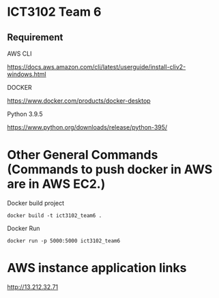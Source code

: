 # ICT3102 Team 6

## Requirement

AWS CLI

https://docs.aws.amazon.com/cli/latest/userguide/install-cliv2-windows.html

DOCKER

https://www.docker.com/products/docker-desktop

Python 3.9.5

https://www.python.org/downloads/release/python-395/

# Other General Commands (Commands to push docker in AWS are in AWS EC2.)

Docker build project

```
docker build -t ict3102_team6 .
```

Docker Run

```
docker run -p 5000:5000 ict3102_team6
```

# AWS instance application links

http://13.212.32.71
